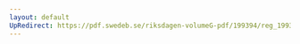 ```yaml
---
layout: default
UpRedirect: https://pdf.swedeb.se/riksdagen-volumeG-pdf/199394/reg_199394/reg_199394_0014.pdf
---
```

